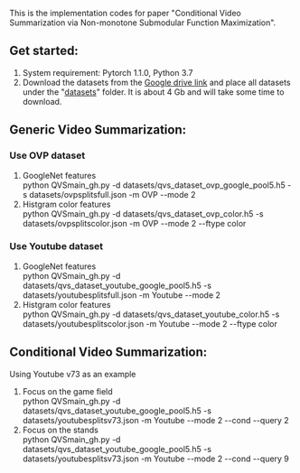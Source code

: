 This is the implementation codes for paper "Conditional Video Summarization via Non-monotone
Submodular Function Maximization".

## Get started:
1. System requirement: Pytorch 1.1.0, Python 3.7
2. Download the datasets from the [Google drive link](https://drive.google.com/file/d/1GBku5FGII9KHX47f5rW2iRx6wyaNp9E2/view?usp=sharing) and place all datasets under the "[datasets](/datasets)" folder. It is about 4 Gb and will take some time to download.  

## Generic Video Summarization:
### Use OVP dataset
1) GoogleNet features  
python QVSmain_gh.py -d datasets/qvs_dataset_ovp_google_pool5.h5 -s datasets/ovpsplitsfull.json -m OVP --mode 2  
2) Histgram color features  
python QVSmain_gh.py -d datasets/qvs_dataset_ovp_color.h5 -s datasets/ovpsplitscolor.json -m OVP --mode 2 --ftype color  

### Use Youtube dataset
1) GoogleNet features  
python QVSmain_gh.py -d datasets/qvs_dataset_youtube_google_pool5.h5 -s datasets/youtubesplitsfull.json -m Youtube --mode 2  
2) Histgram color features  
python QVSmain_gh.py -d datasets/qvs_dataset_youtube_color.h5 -s datasets/youtubesplitscolor.json -m Youtube --mode 2 --ftype color  

## Conditional Video Summarization:  
Using Youtube v73 as an example  
1) Focus on the game field  
python QVSmain_gh.py -d datasets/qvs_dataset_youtube_google_pool5.h5 -s datasets/youtubesplitsv73.json -m Youtube --mode 2 --cond --query 2  
2) Focus on the stands  
python QVSmain_gh.py -d datasets/qvs_dataset_youtube_google_pool5.h5 -s datasets/youtubesplitsv73.json -m Youtube --mode 2 --cond --query 9
